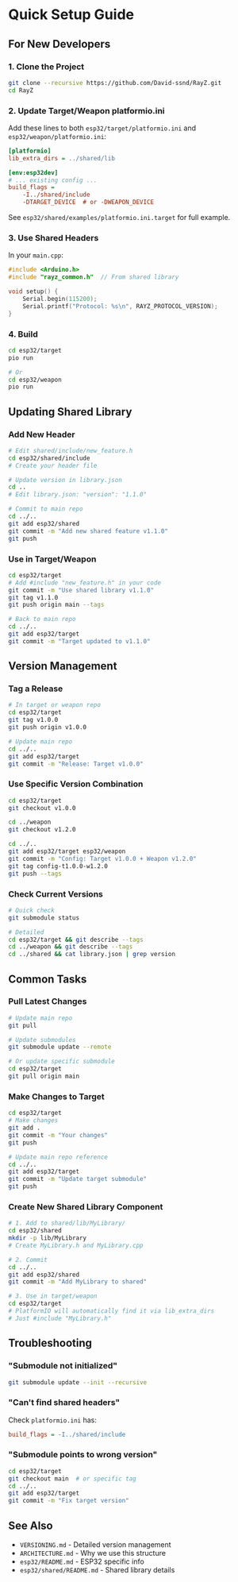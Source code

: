 # Quick Setup Guide

## For New Developers

### 1. Clone the Project

```bash
git clone --recursive https://github.com/David-ssnd/RayZ.git
cd RayZ
```

### 2. Update Target/Weapon platformio.ini

Add these lines to both `esp32/target/platformio.ini` and `esp32/weapon/platformio.ini`:

```ini
[platformio]
lib_extra_dirs = ../shared/lib

[env:esp32dev]
# ... existing config ...
build_flags = 
    -I../shared/include
    -DTARGET_DEVICE  # or -DWEAPON_DEVICE
```

See `esp32/shared/examples/platformio.ini.target` for full example.

### 3. Use Shared Headers

In your `main.cpp`:

```cpp
#include <Arduino.h>
#include "rayz_common.h"  // From shared library

void setup() {
    Serial.begin(115200);
    Serial.printf("Protocol: %s\n", RAYZ_PROTOCOL_VERSION);
}
```

### 4. Build

```bash
cd esp32/target
pio run

# Or
cd esp32/weapon  
pio run
```

## Updating Shared Library

### Add New Header

```bash
# Edit shared/include/new_feature.h
cd esp32/shared/include
# Create your header file

# Update version in library.json
cd ..
# Edit library.json: "version": "1.1.0"

# Commit to main repo
cd ../..
git add esp32/shared
git commit -m "Add new shared feature v1.1.0"
git push
```

### Use in Target/Weapon

```bash
cd esp32/target
# Add #include "new_feature.h" in your code
git commit -m "Use shared library v1.1.0"
git tag v1.1.0
git push origin main --tags

# Back to main repo
cd ../..
git add esp32/target
git commit -m "Target updated to v1.1.0"
```

## Version Management

### Tag a Release

```bash
# In target or weapon repo
cd esp32/target
git tag v1.0.0
git push origin v1.0.0

# Update main repo
cd ../..
git add esp32/target
git commit -m "Release: Target v1.0.0"
```

### Use Specific Version Combination

```bash
cd esp32/target
git checkout v1.0.0

cd ../weapon
git checkout v1.2.0

cd ../..
git add esp32/target esp32/weapon
git commit -m "Config: Target v1.0.0 + Weapon v1.2.0"
git tag config-t1.0.0-w1.2.0
git push --tags
```

### Check Current Versions

```bash
# Quick check
git submodule status

# Detailed
cd esp32/target && git describe --tags
cd ../weapon && git describe --tags
cd ../shared && cat library.json | grep version
```

## Common Tasks

### Pull Latest Changes

```bash
# Update main repo
git pull

# Update submodules
git submodule update --remote

# Or update specific submodule
cd esp32/target
git pull origin main
```

### Make Changes to Target

```bash
cd esp32/target
# Make changes
git add .
git commit -m "Your changes"
git push

# Update main repo reference
cd ../..
git add esp32/target
git commit -m "Update target submodule"
git push
```

### Create New Shared Library Component

```bash
# 1. Add to shared/lib/MyLibrary/
cd esp32/shared
mkdir -p lib/MyLibrary
# Create MyLibrary.h and MyLibrary.cpp

# 2. Commit
cd ../..
git add esp32/shared
git commit -m "Add MyLibrary to shared"

# 3. Use in target/weapon
cd esp32/target
# PlatformIO will automatically find it via lib_extra_dirs
# Just #include "MyLibrary.h"
```

## Troubleshooting

### "Submodule not initialized"
```bash
git submodule update --init --recursive
```

### "Can't find shared headers"
Check `platformio.ini` has:
```ini
build_flags = -I../shared/include
```

### "Submodule points to wrong version"
```bash
cd esp32/target
git checkout main  # or specific tag
cd ../..
git add esp32/target
git commit -m "Fix target version"
```

## See Also

- `VERSIONING.md` - Detailed version management
- `ARCHITECTURE.md` - Why we use this structure
- `esp32/README.md` - ESP32 specific info
- `esp32/shared/README.md` - Shared library details
